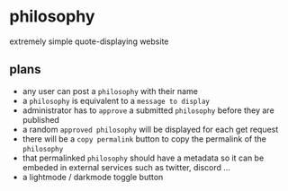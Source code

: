 # philosophy
extremely simple quote-displaying website

## plans
- any user can post a `philosophy` with their name
- a `philosophy` is equivalent to a `message to display`
- administrator has to `approve` a submitted `philosophy` before they are published
- a random `approved philosophy` will be displayed for each get request
- there will be a `copy permalink` button to copy the permalink of the `philosophy`
- that permalinked `philosophy` should have a metadata so it can be embeded in external services such as twitter, discord ...
- a lightmode / darkmode toggle button
